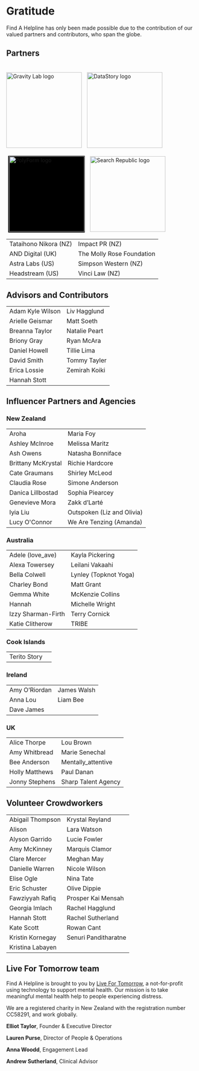 ﻿# Gratitude

Find A Helpline has only been made possible due to the contribution of our valued partners and contributors, who span the globe.

## Partners

<img style="width: 200px; padding: 13.5px 0px; margin-right: 5px ;" src="/gravitylab-logo.png" alt="Gravity Lab logo" />
<img style="width: 200px; padding: 20.5px 0px; margin: 0px 5px;" src="/datastory-logo.png" alt="DataStory logo" />
<img style="width: 200px; padding: 1.5px; background-color: black; margin: 0px 5px;"src="/polyform-logo.png" alt="PolyForm logo" />
<img style="width: 200px; margin: 0px 5px;" src="/search-republic-logo.png" alt="Search Republic logo" />

|                       |                           |
| --------------------- | ------------------------- |
| Tataihono Nikora (NZ) | Impact PR (NZ)            |
| AND Digital (UK)      | The Molly Rose Foundation |
| Astra Labs (US)       | Simpson Western (NZ)      |
| Headstream (US)       | Vinci Law (NZ)            |

## Advisors and Contributors

|                  |               |
| ---------------- | ------------- |
| Adam Kyle Wilson | Liv Hagglund  |
| Arielle Geismar  | Matt Soeth    |
| Breanna Taylor   | Natalie Peart |
| Briony Gray      | Ryan McAra    |
| Daniel Howell    | Tillie Lima   |
| David Smith      | Tommy Tayler  |
| Erica Lossie     | Zemirah Koiki |
| Hannah Stott     |               |

## Influencer Partners and Agencies

### New Zealand

|                    |                            |
| ------------------ | -------------------------- |
| Aroha              | Maria Foy                  |
| Ashley McInroe     | Melissa Maritz             |
| Ash Owens          | Natasha Bonniface          |
| Brittany McKrystal | Richie Hardcore            |
| Cate Graumans      | Shirley McLeod             |
| Claudia Rose       | Simone Anderson            |
| Danica Lillbostad  | Sophia Piearcey            |
| Genevieve Mora     | Zakk d’Larté               |
| Iyia Liu           | Outspoken (Liz and Olivia) |
| Lucy O'Connor      | We Are Tenzing (Amanda)    |

### Australia

|                    |                       |
| ------------------ | --------------------- |
| Adele (love_ave)   | Kayla Pickering       |
| Alexa Towersey     | Leilani Vakaahi       |
| Bella Colwell      | Lynley (Topknot Yoga) |
| Charley Bond       | Matt Grant            |
| Gemma White        | McKenzie Collins      |
| Hannah             | Michelle Wright       |
| Izzy Sharman-Firth | Terry Cornick         |
| Katie Clitherow    | TRIBE                 |

### Cook Islands

|              |     |
| ------------ | --- |
| Terito Story |     |

### Ireland

|               |             |
| ------------- | ----------- |
| Amy O’Riordan | James Walsh |
| Anna Lou      | Liam Bee    |
| Dave James    |             |

### UK

|                |                     |
| -------------- | ------------------- |
| Alice Thorpe   | Lou Brown           |
| Amy Whitbread  | Marie Senechal      |
| Bee Anderson   | Mentally_attentive  |
| Holly Matthews | Paul Danan          |
| Jonny Stephens | Sharp Talent Agency |

## Volunteer Crowdworkers

|                  |                      |
| ---------------- | -------------------- |
| Abigail Thompson | Krystal Reyland      |
| Alison           | Lara Watson          |
| Alyson Garrido   | Lucie Fowler         |
| Amy McKinney     | Marquis Clamor       |
| Clare Mercer     | Meghan May           |
| Danielle Warren  | Nicole Wilson        |
| Elise Ogle       | Nina Tate            |
| Eric Schuster    | Olive Dippie         |
| Fawziyyah Rafiq  | Prosper Kai Mensah   |
| Georgia Imlach   | Rachel Hagglund      |
| Hannah Stott     | Rachel Sutherland    |
| Kate Scott       | Rowan Cant           |
| Kristin Kornegay | Senuri Panditharatne |
| Kristina Labayen |                      |

## Live For Tomorrow team

Find A Helpline is brought to you by [Live For Tomorrow](https://www.livefortomorrow.co), a not-for-profit using technology to support mental health. Our mission is to take meaningful mental health help to people experiencing distress.

We are a registered charity in New Zealand with the registration number CC58291, and work globally.

**Elliot Taylor**, Founder & Executive Director

**Lauren Purse**, Director of People & Operations

**Anna Woodd**, Engagement Lead

**Andrew Sutherland**, Clinical Advisor
